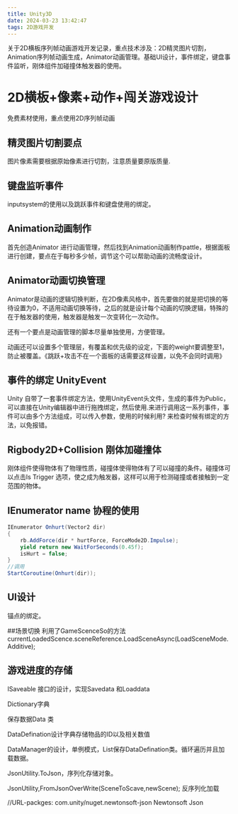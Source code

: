 ```yaml
---
title: Unity3D
date: 2024-03-23 13:42:47
tags: 2D游戏开发
---
```

关于2D横板序列帧动画游戏开发记录，重点技术涉及：2D精灵图片切割，Animation序列帧动画生成，Animator动画管理。基础UI设计，事件绑定，键盘事件监听，刚体组件加碰撞体触发器的使用。

# 2D横板+像素+动作+闯关游戏设计

免费素材使用，重点使用2D序列帧动画

## 精灵图片切割要点

图片像素需要根据原始像素进行切割，注意质量要原版质量.

## 键盘监听事件

inputsystem的使用以及跳跃事件和键盘使用的绑定。

## Animation动画制作

首先创造Animator 进行动画管理，然后找到Animation动画制作pattle，根据面板进行创建，要点在于每秒多少帧，调节这个可以帮助动画的流畅度设计。

## Animator动画切换管理

Animator是动画的逻辑切换判断，在2D像素风格中，首先要做的就是把切换的等待设置为0，不适用动画切换等待，之后的就是设计每个动画的切换逻辑，特殊的在于触发器的使用，触发器是触发一次变转化一次动作。

还有一个要点是动画管理的脚本尽量单独使用，方便管理。

动画还可以设置多个管理层，有覆盖和优先级的设定，下面的weight要调整至1，防止被覆盖。《跳跃+攻击不在一个面板的话需要这样设置，以免不会同时调用》

## 事件的绑定 UnityEvent

Unity 自带了一套事件绑定方法，使用UnityEvent头文件，生成的事件为Public，可以直接在Unity编辑器中进行拖拽绑定，然后使用.来进行调用这一系列事件，事件可以由多个方法组成，可以传入参数，使用的时候利用? 来检查时候有绑定的方法，以免报错。

## Rigbody2D+Collision 刚体加碰撞体

刚体组件使得物体有了物理性质，碰撞体使得物体有了可以碰撞的条件。碰撞体可以点击Is Trigger 选项，使之成为触发器，这样可以用于检测碰撞或者接触到一定范围的物体。

## IEnumerator name 协程的使用

```C#
IEnumerator Onhurt(Vector2 dir)
{
    rb.AddForce(dir * hurtForce, ForceMode2D.Impulse);
    yield return new WaitForSeconds(0.45f);
    isHurt = false;
}
//调用
StartCoroutine(Onhurt(dir));
```

## UI设计

锚点的绑定。

##场景切换
利用了GameScenceSo的方法
currentLoadedScence.sceneReference.LoadSceneAsync(LoadSceneMode.Additive);

## 游戏进度的存储

ISaveable 接口的设计，实现Savedata 和Loaddata

Dictionary字典

保存数据Data 类

DataDefination设计字典存储物品的ID以及相关数值

DataManager的设计，单例模式，List保存DataDefination类。循环遍历并且加载数据。

JsonUtility.ToJson，序列化存储对象。

JsonUtility,FromJsonOverWrite(SceneToScave,newScene); 反序列化加载

//URL-packges: com.unity/nuget.newtonsoft-json     Newtonsoft Json
